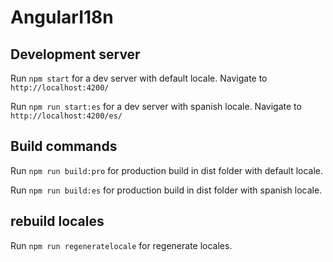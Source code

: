 # AngularI18n

## Development server

Run `npm start` for a dev server with default locale. Navigate to `http://localhost:4200/`

Run `npm run start:es` for a dev server with spanish locale. Navigate to `http://localhost:4200/es/`

## Build commands

Run `npm run build:pro` for production build in dist folder with default locale.

Run `npm run build:es` for production build in dist folder with spanish locale.

## rebuild locales

Run `npm run regeneratelocale` for regenerate locales.
